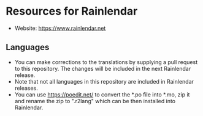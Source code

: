# Resources for Rainlendar

* Website: https://www.rainlendar.net

## Languages

* You can make corrections to the translations by supplying a pull request to this repository. The changes will be included in the next Rainlendar release.
* Note that not all languages in this repository are included in Rainlendar releases.
* You can use https://poedit.net/ to convert the *.po file into *.mo, zip it and rename the zip to "<language>.r2lang" which can be then installed into Rainlendar.
